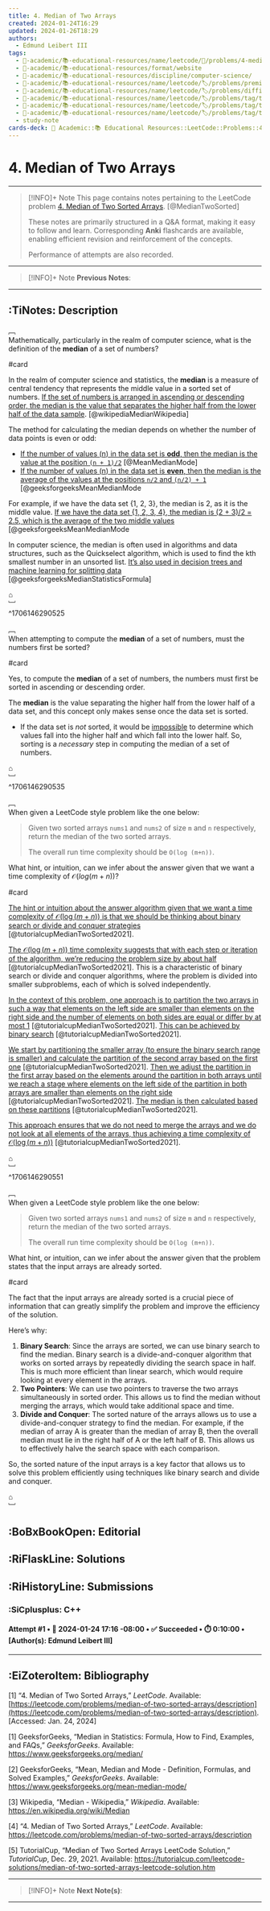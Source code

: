 ```yaml
---
title: 4. Median of Two Arrays
created: 2024-01-24T16:29
updated: 2024-01-26T18:29
authors:
  - Edmund Leibert III
tags:
  - 🔴-academic/📚-educational-resources/name/leetcode/🔖/problems/4-median-of-two-arrays
  - 🔴-academic/📚-educational-resources/format/website
  - 🔴-academic/📚-educational-resources/discipline/computer-science/
  - 🔴-academic/📚-educational-resources/name/leetcode/🏷️/problems/premium/no
  - 🔴-academic/📚-educational-resources/name/leetcode/🏷️/problems/difficulty/hard
  - 🔴-academic/📚-educational-resources/name/leetcode/🏷️/problems/tag/topic/array
  - 🔴-academic/📚-educational-resources/name/leetcode/🏷️/problems/tag/topic/binary-search
  - 🔴-academic/📚-educational-resources/name/leetcode/🏷️/problems/tag/topic/divide-and-conquer
  - study-note
cards-deck: 🔴 Academic::📚 Educational Resources::LeetCode::Problems::4. Median of Two Arrays
---
```


# 4. Median of Two Arrays

---

> [!INFO]+ Note
> This page contains notes pertaining to the LeetCode problem [4. Median of Two Sorted Arrays](https://leetcode.com/problems/median-of-two-sorted-arrays/description/). [@MedianTwoSorted]
>
> These notes are primarily structured in a Q&A format, making it easy to follow and learn. Corresponding **Anki** flashcards are available, enabling efficient revision and reinforcement of the concepts.
> 
> Performance of attempts are also recorded.

---

> [!INFO]+ Note
> **Previous Notes**:
> 

---

## :TiNotes: Description

﹇<br>
Mathematically, particularly in the realm of computer science, what is the definition of the **median** of a set of numbers?

#card

In the realm of computer science and statistics, the **median** is a measure of central tendency that represents the middle value in a sorted set of numbers. [If the set of numbers is arranged in ascending or descending order, the median is the value that separates the higher half from the lower half of the data sample](https://en.wikipedia.org/wiki/Median). [@wikipediaMedianWikipedia]

The method for calculating the median depends on whether the number of data points is even or odd:

- [If the number of values (n) in the data set is **odd**, then the median is the value at the position `(n + 1)/2`](https://www.geeksforgeeks.org/mean-median-mode/) [@MeanMedianMode]
- [If the number of values (n) in the data set is **even**, then the median is the average of the values at the positions `n/2` and `(n/2) + 1`](https://www.geeksforgeeks.org/mean-median-mode/) [@geeksforgeeksMeanMedianMode

For example, if we have the data set \{1, 2, 3\}, the median is 2, as it is the middle value. [If we have the data set \{1, 2, 3, 4\}, the median is (2 + 3)/2 = 2.5, which is the average of the two middle values](https://www.geeksforgeeks.org/mean-median-mode/) [@geeksforgeeksMeanMedianMode

In computer science, the median is often used in algorithms and data structures, such as the Quickselect algorithm, which is used to find the kth smallest number in an unsorted list. [It’s also used in decision trees and machine learning for splitting data](https://www.geeksforgeeks.org/median/) [@geeksforgeeksMedianStatisticsFormula]

⌂
<br>﹈<br>^1706146290525

﹇<br>
When attempting to compute the **median** of a set of numbers, must the numbers first be sorted?

#card 

Yes, to compute the **median** of a set of numbers, the numbers must first be sorted in ascending or descending order. 

The **median** is the value separating the higher half from the lower half of a data set, and this concept only makes sense once the data set is sorted. 
- If the data set is *not* sorted, it would be <u>impossible</u> to determine which values fall into the higher half and which fall into the lower half. So, sorting is a *necessary* step in computing the median of a set of numbers.

⌂
<br>﹈<br>^1706146290535

﹇<br>
When given a LeetCode style problem like the one below:

> Given two sorted arrays `nums1` and `nums2` of size `m` and `n` respectively, return the median of the two sorted arrays. 
> 
> The overall run time complexity should be `O(log (m+n))`.

What hint, or intuition, can we infer about the answer given that we want a time complexity of $\mathcal{O}(log(m+n))$?

#card 

[The hint or intuition about the answer algorithm given that we want a time complexity of $\mathcal{O}(\log(m+n))$ is that we should be thinking about binary search or divide and conquer strategies](https://tutorialcup.com/leetcode-solutions/median-of-two-sorted-arrays-leetcode-solution.htm) [@tutorialcupMedianTwoSorted2021].

[The $\mathcal{O}(\log(m+n))$ time complexity suggests that with each step or iteration of the algorithm, we’re reducing the problem size by about half](https://tutorialcup.com/leetcode-solutions/median-of-two-sorted-arrays-leetcode-solution.htm) [@tutorialcupMedianTwoSorted2021]. This is a characteristic of binary search or divide and conquer algorithms, where the problem is divided into smaller subproblems, each of which is solved independently.

[In the context of this problem, one approach is to partition the two arrays in such a way that elements on the left side are smaller than elements on the right side and the number of elements on both sides are equal or differ by at most 1](https://tutorialcup.com/leetcode-solutions/median-of-two-sorted-arrays-leetcode-solution.htm) [@tutorialcupMedianTwoSorted2021]. [This can be achieved by binary search](https://tutorialcup.com/leetcode-solutions/median-of-two-sorted-arrays-leetcode-solution.htm) [@tutorialcupMedianTwoSorted2021].

[We start by partitioning the smaller array (to ensure the binary search range is smaller) and calculate the partition of the second array based on the first one](https://tutorialcup.com/leetcode-solutions/median-of-two-sorted-arrays-leetcode-solution.htm) [@tutorialcupMedianTwoSorted2021]. [Then we adjust the partition in the first array based on the elements around the partition in both arrays until we reach a stage where elements on the left side of the partition in both arrays are smaller than elements on the right side](https://tutorialcup.com/leetcode-solutions/median-of-two-sorted-arrays-leetcode-solution.htm) [@tutorialcupMedianTwoSorted2021]. [The median is then calculated based on these partitions](https://tutorialcup.com/leetcode-solutions/median-of-two-sorted-arrays-leetcode-solution.htm) [@tutorialcupMedianTwoSorted2021].

[This approach ensures that we do not need to merge the arrays and we do not look at all elements of the arrays, thus achieving a time complexity of $\mathcal{O}(\log(m+n))$](https://tutorialcup.com/leetcode-solutions/median-of-two-sorted-arrays-leetcode-solution.htm) [@tutorialcupMedianTwoSorted2021].

⌂
<br>﹈<br>^1706146290551

﹇<br>
When given a LeetCode style problem like the one below:

> Given two sorted arrays `nums1` and `nums2` of size `m` and `n` respectively, return the median of the two sorted arrays. 
> 
> The overall run time complexity should be `O(log (m+n))`.

What hint, or intuition, can we infer about the answer given that the problem states that the input arrays are already sorted.

#card 

The fact that the input arrays are already sorted is a crucial piece of information that can greatly simplify the problem and improve the efficiency of the solution.

Here’s why:

1. <span class="spoiler">**Binary Search**</span>: <span class="spoiler">Since the arrays are sorted, we can use binary search to find the median. Binary search is a divide-and-conquer algorithm that works on sorted arrays by repeatedly dividing the search space in half. This is much more efficient than linear search, which would require looking at every element in the arrays.</span>
2. <span class="spoiler">**Two Pointers**</span>: <span class="spoiler">We can use two pointers to traverse the two arrays simultaneously in sorted order. This allows us to find the median without merging the arrays, which would take additional space and time.</span>
3. <span class="spoiler">**Divide and Conquer**</span>: <span class="spoiler">The sorted nature of the arrays allows us to use a divide-and-conquer strategy to find the median. For example, if the median of array A is greater than the median of array B, then the overall median must lie in the right half of A or the left half of B. This allows us to effectively halve the search space with each comparison.</span>

So, the sorted nature of the input arrays is a key factor that allows us to solve this problem efficiently using techniques like binary search and divide and conquer.

⌂
<br>﹈<br>



## :BoBxBookOpen: Editorial

## :RiFlaskLine: Solutions

## :RiHistoryLine: Submissions

### :SiCplusplus: C++

#### **Attempt #1** • 📆 2024-01-24 17:16 -08:00 • ✅ Succeeded • ⏱️ 0:10:00 • \[Author(s): Edmund Leibert III\]

---

## :EiZoteroItem: Bibliography

\[1\] “4. Median of Two Sorted Arrays,” _LeetCode_. Available: [https://leetcode.com/problems/median-of-two-sorted-arrays/description](https://leetcode.com/problems/median-of-two-sorted-arrays/description). [Accessed: Jan. 24, 2024]

\[1\] 
GeeksforGeeks, “Median in Statistics: Formula, How to Find, Examples, and FAQs,” _GeeksforGeeks_. Available: https://www.geeksforgeeks.org/median/

\[2\] 
GeeksforGeeks, “Mean, Median and Mode - Definition, Formulas, and Solved Examples,” _GeeksforGeeks_. Available: https://www.geeksforgeeks.org/mean-median-mode/

\[3\] 
Wikipedia, “Median - Wikipedia,” _Wikipedia_. Available: https://en.wikipedia.org/wiki/Median

\[4\] 
“4. Median of Two Sorted Arrays,” _LeetCode_. Available: https://leetcode.com/problems/median-of-two-sorted-arrays/description

\[5\] 
TutorialCup, “Median of Two Sorted Arrays LeetCode Solution,” _TutorialCup_, Dec. 29, 2021. Available: https://tutorialcup.com/leetcode-solutions/median-of-two-sorted-arrays-leetcode-solution.htm

---

> [!INFO]+ Note
> **Next Note(s)**:
> 

---
